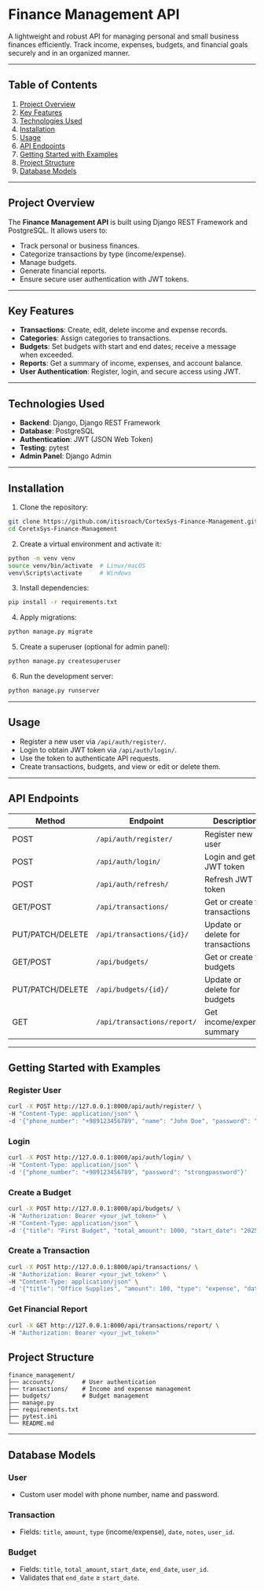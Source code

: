 # Finance Management API

A lightweight and robust API for managing personal and small business finances efficiently. Track income, expenses, budgets, and financial goals securely and in an organized manner.

---

## Table of Contents

1. [Project Overview](#project-overview)
2. [Key Features](#key-features)
3. [Technologies Used](#technologies-used)
4. [Installation](#installation)
5. [Usage](#usage)
6. [API Endpoints](#api-endpoints)
7. [Getting Started with Examples](#getting-started-with-examples)
8. [Project Structure](#project-structure)
9. [Database Models](#database-models)

---

## Project Overview

The **Finance Management API** is built using Django REST Framework and PostgreSQL. It allows users to:

* Track personal or business finances.
* Categorize transactions by type (income/expense).
* Manage budgets.
* Generate financial reports.
* Ensure secure user authentication with JWT tokens.

---

## Key Features

* **Transactions**: Create, edit, delete income and expense records.
* **Categories**: Assign categories to transactions.
* **Budgets**: Set budgets with start and end dates; receive a message when exceeded.
* **Reports**: Get a summary of income, expenses, and account balance.
* **User Authentication**: Register, login, and secure access using JWT.

---

## Technologies Used

* **Backend**: Django, Django REST Framework
* **Database**: PostgreSQL
* **Authentication**: JWT (JSON Web Token)
* **Testing**: pytest
* **Admin Panel**: Django Admin

---

## Installation

1. Clone the repository:

```bash
git clone https://github.com/itisroach/CortexSys-Finance-Management.git
cd CoretxSys-Finance-Management
```

2. Create a virtual environment and activate it:

```bash
python -m venv venv
source venv/bin/activate  # Linux/macOS
venv\Scripts\activate     # Windows
```

3. Install dependencies:

```bash
pip install -r requirements.txt
```

4. Apply migrations:

```bash
python manage.py migrate
```

5. Create a superuser (optional for admin panel):

```bash
python manage.py createsuperuser
```

6. Run the development server:

```bash
python manage.py runserver
```

---

## Usage

* Register a new user via `/api/auth/register/`.
* Login to obtain JWT token via `/api/auth/login/`.
* Use the token to authenticate API requests.
* Create transactions, budgets, and view or edit or delete them.

---

## API Endpoints

| Method              | Endpoint                    | Description                |
| ------------------- | --------------------------- | -------------------------- |
| POST                | `/api/auth/register/`       | Register new user          |
| POST                | `/api/auth/login/`          | Login and get JWT token    |
| POST                | `/api/auth/refresh/`        | Refresh JWT token          |
| GET/POST            | `/api/transactions/`        | Get or create for transactions      |
| PUT/PATCH/DELETE    | `/api/transactions/{id}/`   | Update or delete for transactions      |
| GET/POST            | `/api/budgets/`             | Get or create for budgets           |
| PUT/PATCH/DELETE    | `/api/budgets/{id}/`        | Update or delete for budgets           |
| GET                 | `/api/transactions/report/` | Get income/expense summary |

---

## Getting Started with Examples

### Register User

```bash
curl -X POST http://127.0.0.1:8000/api/auth/register/ \
-H "Content-Type: application/json" \
-d '{"phone_number": "+989123456789", "name": "John Doe", "password": "strongpassword"}'
```

### Login

```bash
curl -X POST http://127.0.0.1:8000/api/auth/login/ \
-H "Content-Type: application/json" \
-d '{"phone_number": "+989123456789", "password": "strongpassword"}'
```

### Create a Budget

```bash
curl -X POST http://127.0.0.1:8000/api/budgets/ \
-H "Authorization: Bearer <your_jwt_token>" \
-H "Content-Type: application/json" \
-d '{"title": "First Budget", "total_amount": 1000, "start_date": "2025-01-01", "end_date": "2025-01-31"}'
```

### Create a Transaction

```bash
curl -X POST http://127.0.0.1:8000/api/transactions/ \
-H "Authorization: Bearer <your_jwt_token>" \
-H "Content-Type: application/json" \
-d '{"title": "Office Supplies", "amount": 100, "type": "expense", "date": "2025-01-05"}'
```

### Get Financial Report

```bash
curl -X GET http://127.0.0.1:8000/api/transactions/report/ \
-H "Authorization: Bearer <your_jwt_token>"
```

## Project Structure

```
finance_management/
├── accounts/        # User authentication
├── transactions/    # Income and expense management
├── budgets/         # Budget management
├── manage.py
├── requirements.txt
├── pytest.ini
└── README.md
```

---

## Database Models

### User

* Custom user model with phone number, name and password.

### Transaction

* Fields: `title`, `amount`, `type` (income/expense), `date`, `notes`, `user_id`.

### Budget

* Fields: `title`, `total_amount`, `start_date`, `end_date`, `user_id`.
* Validates that `end_date` ≥ `start_date`.

